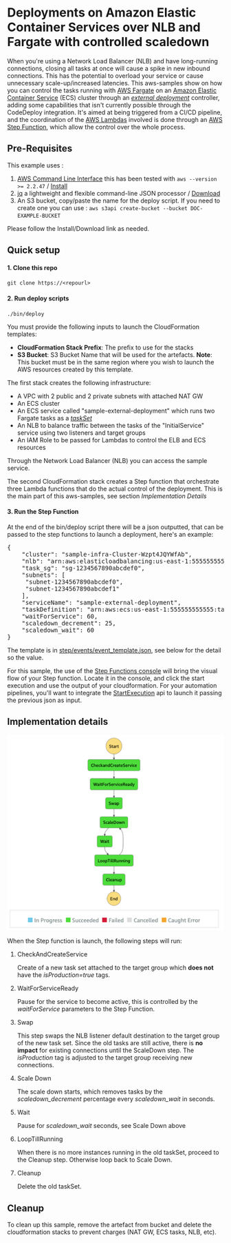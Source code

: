 # Deployments on Amazon Elastic Container Services over NLB and Fargate with controlled scaledown

When you're using a Network Load Balancer (NLB) and have long-running connections, closing all tasks at once will cause a spike in new inbound connections. This has the potential to overload your service or cause unnecessary scale-up/increased latencies.
This aws-samples show on how you can control the tasks running with [AWS Fargate](https://docs.aws.amazon.com/AmazonECS/latest/userguide/index.html) on an [Amazon Elastic Container Service](https://docs.aws.amazon.com/AmazonECS/latest/developerguide/Welcome.html) (ECS) cluster through an [_external deployment_](https://docs.aws.amazon.com/AmazonECS/latest/developerguide/deployment-type-external.html) controller, adding some capabilities that isn't currently possible through the CodeDeploy integration. 
It's aimed at being triggered from a CI/CD pipeline, and the coordination of the [AWS Lambdas](https://docs.aws.amazon.com/lambda/latest/dg/welcome.html) involved is done through an  [AWS Step Function](https://docs.aws.amazon.com/step-functions/latest/dg/welcome.html), which allow the control over the whole process. 

## Pre-Requisites
This example uses :
1. [AWS Command Line Interface](http://docs.aws.amazon.com/cli/latest/userguide/cli-chap-welcome.html) this has been tested with ``aws --version >= 2.2.47`` / [Install](http://docs.aws.amazon.com/cli/latest/userguide/installing.html)
1. [jq](https://stedolan.github.io/jq/) a lightweight and flexible command-line JSON processor  / [Download](https://stedolan.github.io/jq/download/)
1. An S3 bucket, copy/paste the name for the deploy script. If you need to create one you can use : `aws s3api create-bucket --bucket DOC-EXAMPLE-BUCKET` 

Please follow the Install/Download link as needed. 

## Quick setup

#### 1. Clone this repo

```console
git clone https://<repourl>
```

#### 2. Run deploy scripts
```console
./bin/deploy
```

You must provide the following inputs to launch the CloudFormation templates:
  * **CloudFormation Stack Prefix**: The prefix to use for the stacks
  * **S3 Bucket**: S3 Bucket Name that will be used for the artefacts. **Note**: This bucket must be in the same region where you wish to launch the AWS resources created by this template.

The first stack creates the following infrastructure:
  
 - A VPC with 2 public and 2 private subnets with attached NAT GW
 - An ECS cluster 
 - An ECS service called "sample-external-deployment" which runs two Fargate tasks as a [_taskSet_](https://docs.aws.amazon.com/AmazonECS/latest/APIReference/API_TaskSet.html)
 - An NLB to balance traffic between the tasks of the "InitialService" service using two listeners and target groups
 - An IAM Role to be passed for Lambdas to control the ELB and ECS resources

Through the Network Load Balancer (NLB) you can access the sample service.

The second CloudFormation stack creates a Step function that orchestrate three Lambda functions that do the actual control of the deployment. This is the main part of this aws-samples, see section _Implementation Details_ 

#### 3. Run the Step Function
At the end of the bin/deploy script there will be a json outputted, that can be passed to the step functions to launch a deployment, here's an example:

<pre>
{
    "cluster": "sample-infra-Cluster-Wzpt4JQYWfAb",
    "nlb": "arn:aws:elasticloadbalancing:us-east-1:555555555555:loadbalancer/net/sample-LoadB-1234567890abc/1234567890abcdef",
    "task_sg": "sg-1234567890abcdef0",
    "subnets": [
     "subnet-1234567890abcdef0",
     "subnet-1234567890abcdef1"
    ],
    "serviceName": "sample-external-deployment",
    "taskDefinition": "arn:aws:ecs:us-east-1:555555555555:task-definition/sample-infra-TaskDefinition-1234567890ab:1",
    "waitForService": 60,
    "scaledown_decrement": 25,
    "scaledown_wait": 60
}
</pre>

The template is in [step/events/event_template.json](step/events/event_template.json), see below for the detail so the value.

For this sample, the use of the [Step Functions console](https://console.aws.amazon.com/states/home) will bring the visual flow of your Step function. Locate it in the console, and click the start execution and use the output of your cloudformation.
For your automation pipelines, you'll want to integrate the [StartExecution](https://docs.aws.amazon.com/step-functions/latest/apireference/API_StartExecution.html) api to launch it passing the previous json as input.    

## Implementation details

![StepFunction](images/StepDeploymentNLB.png)

When the Step function is launch, the following steps will run:

1. CheckAndCreateService
    
    Create of a new task set attached to the target group which **does not** have the _isProduction=true_ tags.
    
1. WaitForServiceReady

    Pause for the service to become active, this is controlled by the _waitForService_ parameters to the Step Function.
    
1. Swap

    This step swaps the NLB listener default destination to the target group of the new task set. Since the old tasks are still active, there is **no impact** for existing connections until the ScaleDown step. The _isProduction_ tag is adjusted to the target group receiving new connections.

1. Scale Down

    The scale down starts, which removes tasks by the _scaledown_decrement_ percentage every _scaledown_wait_ in seconds.
1. Wait

    Pause for _scaledown_wait_ seconds, see Scale Down above
    
1. LoopTillRunning

    When there is no more instances running in the old taskSet, proceed to the Cleanup step. Otherwise loop back to Scale Down.

1. Cleanup

    Delete the old taskSet.

## Cleanup
To clean up this sample, remove the artefact from bucket and delete the cloudformation stacks to prevent charges (NAT GW, ECS tasks, NLB, etc). 
